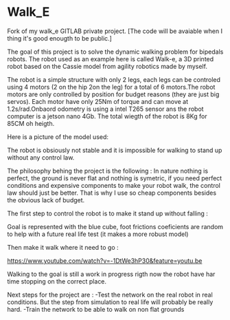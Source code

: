 # Walk_E
Fork of my walk_e GITLAB private project.
[The code will be avaiable when I thing it's good enougth to be public.]

The goal of this project is to solve the dynamic walking problem for bipedals robots. The robot used as an example here is called Walk-e, a 3D printed robot based on the Cassie model from agility robotics made by myself.

The robot is a simple structure with only 2 legs, each legs can be controled using 4 motors (2 on the hip 2on the leg) for a total of 6 motors.The robot motors are only controlled by position for budget reasons (they are just big servos). Each motor have only 25Nm of torque and can move at 1.2s/rad.Onbaord odometry is using a intel T265 sensor ans the robot computer is a jetson nano 4Gb. The total wiegth of the robot is 8Kg for 85CM oh heigth.

Here is a picture of the model used:

The robot is obsiously not stable and it is impossible for walking to stand up without any control law.

The philosophy behing the project is the following : In nature nothing is perfect, the ground is never flat and nothing is symetric, if you need perfect conditions and expensive components to make your robot walk, the control law should just be better. That is why I use so cheap components besides the obvious lack of budget.

The first step to control the robot is to make it stand up without falling :

Goal is represented with the blue cube, foot frictions coeficients are random to help with a future real life test (it makes a more robust model)

Then make it walk where it need to go :

https://www.youtube.com/watch?v=-1DtWe3hP30&feature=youtu.be

Walking to the goal is still a work in progress rigth now the robot have har time stopping on the correct place.

Next steps for the project are :
-Test the network on the real robot in real conditions. But the step from simulation to real life will probably be really hard.
-Train the network to be able to walk on non flat grounds
